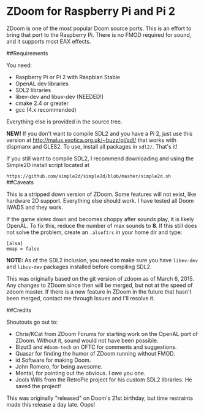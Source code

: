 ZDoom for Raspberry Pi and Pi 2
=====

ZDoom is one of the most popular Doom source ports. This is an effort to bring that port to the Raspberry Pi. There is no FMOD required for sound, and it supports most EAX effects.

##Requirements

You need:

* Raspberry Pi or Pi 2 with Raspbian Stable
* OpenAL dev libraries
* SDL2 libraries
* libev-dev and libuv-dev (NEEDED!)
* cmake 2.4 or greater
* gcc (4.x recommended)

Everything else is provided in the source tree.

**NEW!** If you don't want to compile SDL2 and you have a Pi 2, just use this version at http://malus.exotica.org.uk/~buzz/pi/sdl/ that works with dispmanx and GLES2. To use, install all packages in `sdl2/`. That's it!

If you still want to compile SDL2, I recommend downloading and using the Simple2D install script located at

`https://github.com/simple2d/simple2d/blob/master/simple2d.sh`
##Caveats

This is a stripped down version of ZDoom. Some features will not exist, like hardware 2D support. Everything else should work. I have tested all Doom IWADS and they work.

If the game slows down and becomes choppy after sounds play, it is likely OpenAL. To fix this, reduce the number of max sounds to **8**. If this still does not solve the problem, create an `.alsoftrc` in your home dir and type:

```
[alsa]
mmap = false
```

**NOTE:** As of the SDL2 inclusion, you need to make sure you have `libev-dev` and `libuv-dev` packages installed before compiling SDL2. 

This was originally based on the git version of zdoom as of March 6, 2015. Any changes to ZDoom since then will be merged, but not at the speed of zdoom master. If there is a new feature in ZDoom in the future that hasn't been merged, contact me through Issues and I'll resolve it.

##Credits

Shoutouts go out to:

- Chris/KCat from ZDoom Forums for starting work on the OpenAL port of ZDoom. Without it, sound would not have been possible.
- Blzut3 and `#doom-tech` on OFTC for comments and suggestions.
- Quasar for finding the humor of ZDoom running without FMOD.
- id Software for making Doom.
- John Romero, for being awesome.
- Mental, for pointing out the obvious. I owe you one.
- Jools Wills from the RetroPie project for his custom SDL2 libraries. He saved the project!

This was originally "released" on Doom's 21st birthday, but time restraints made this release a day late. Oops!

